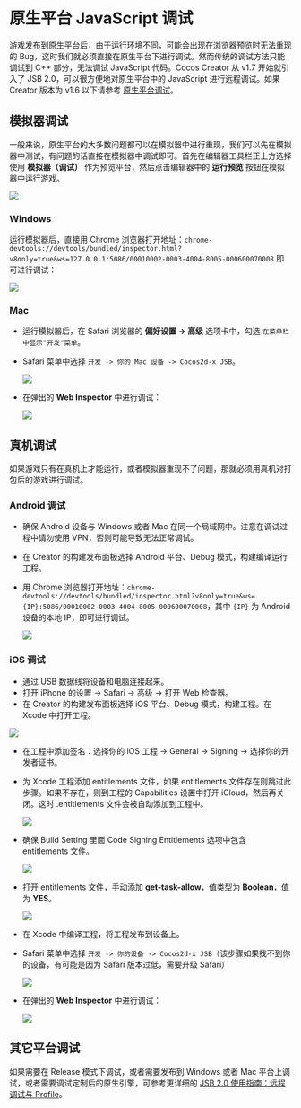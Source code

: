 # 原生平台 JavaScript 调试

游戏发布到原生平台后，由于运行环境不同，可能会出现在浏览器预览时无法重现的 Bug，这时我们就必须直接在原生平台下进行调试。然而传统的调试方法只能调试到 C++ 部分，无法调试 JavaScript 代码。Cocos Creator 从 v1.7 开始就引入了 JSB 2.0，可以很方便地对原生平台中的 JavaScript 进行远程调试。如果 Creator 版本为 v1.6 以下请参考 [原生平台调试](../publish/debug-native.md)。

## 模拟器调试

一般来说，原生平台的大多数问题都可以在模拟器中进行重现，我们可以先在模拟器中测试，有问题的话直接在模拟器中调试即可。首先在编辑器工具栏正上方选择使用 **模拟器（调试）** 作为预览平台，然后点击编辑器中的 **运行预览** 按钮在模拟器中运行游戏。

![](debug-jsb/simulator-run.png)

### Windows

运行模拟器后，直接用 Chrome 浏览器打开地址：`chrome-devtools://devtools/bundled/inspector.html?v8only=true&ws=127.0.0.1:5086/00010002-0003-4004-8005-000600070008` 即可进行调试：

![](debug-jsb/v8-win32-debug.png)

### Mac

- 运行模拟器后，在 Safari 浏览器的 **偏好设置 -> 高级** 选项卡中，勾选 `在菜单栏中显示"开发"菜单`。
- Safari 菜单中选择 `开发 -> 你的 Mac 设备 -> Cocos2d-x JSB`。

  ![](debug-jsb/jsc-mac-debug.png)

- 在弹出的 **Web Inspector** 中进行调试：

  ![](debug-jsb/jsc-mac-breakpoint.png)

## 真机调试

如果游戏只有在真机上才能运行，或者模拟器重现不了问题，那就必须用真机对打包后的游戏进行调试。

### Android 调试

- 确保 Android 设备与 Windows 或者 Mac 在同一个局域网中。注意在调试过程中请勿使用 VPN，否则可能导致无法正常调试。
- 在 Creator 的构建发布面板选择 Android 平台、Debug 模式，构建编译运行工程。
- 用 Chrome 浏览器打开地址：`chrome-devtools://devtools/bundled/inspector.html?v8only=true&ws={IP}:5086/00010002-0003-4004-8005-000600070008`，其中 `{IP}` 为 Android 设备的本地 IP，即可进行调试。

  ![](debug-jsb/v8-android-debug.png)

### iOS 调试

- 通过 USB 数据线将设备和电脑连接起来。
- 打开 iPhone 的设置 -> Safari -> 高级 -> 打开  Web 检查器。
- 在 Creator 的构建发布面板选择 iOS 平台、Debug 模式，构建工程。在 Xcode 中打开工程。

![](debug-jsb/package.png)

- 在工程中添加签名：选择你的 iOS 工程 -> General -> Signing -> 选择你的开发者证书。
- 为 Xcode 工程添加 entitlements 文件，如果 entitlements 文件存在则跳过此步骤。如果不存在，则到工程的 Capabilities 设置中打开 iCloud，然后再关闭。这时 .entitlements 文件会被自动添加到工程中。

  ![](debug-jsb/jsc-entitlements.png)

- 确保 Build Setting 里面 Code Signing Entitlements 选项中包含 entitlements 文件。

  ![](debug-jsb/jsc-entitlements-check.png)

- 打开 entitlements 文件，手动添加 **get-task-allow**，值类型为 **Boolean**，值为 **YES**。

  ![](debug-jsb/jsc-security-key.png)

- 在 Xcode 中编译工程，将工程发布到设备上。
- Safari 菜单中选择 `开发 -> 你的设备 -> Cocos2d-x JSB`（该步骤如果找不到你的设备，有可能是因为 Safari 版本过低，需要升级 Safari）

  ![](debug-jsb/jsc-ios-debug.png)

- 在弹出的 **Web Inspector** 中进行调试：

  ![](debug-jsb/jsc-ios-breakpoint.png)

## 其它平台调试

如果需要在 Release 模式下调试，或者需要发布到 Windows 或者 Mac 平台上调试，或者需要调试定制后的原生引擎，可参考更详细的 [JSB 2.0 使用指南：远程调试与 Profile](../advanced-topics/jsb/JSB2.0-learning.md#%E8%BF%9C%E7%A8%8B%E8%B0%83%E8%AF%95%E4%B8%8E-profile)。
